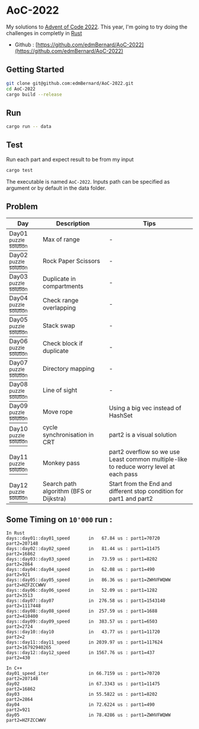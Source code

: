 # AoC-2022

My solutions to [Advent of Code 2022](https://adventofcode.com/). This year, I'm going to try doing the challenges in completly in [Rust](https://www.rust-lang.org/)

- Github : [https://github.com/edmBernard/AoC-2022](https://github.com/edmBernard/AoC-2022)

## Getting Started

```bash
git clone git@github.com:edmBernard/AoC-2022.git
cd AoC-2022
cargo build --release
```

## Run

```bash
cargo run -- data
```

## Test

Run each part and expect result to be from my input
```bash
cargo test
```

The executable is named `AoC-2022`. Inputs path can be specified as argument or by default in the data folder.

## Problem

| Day   | Description                | Tips  |
|--     |--                          |--     |
| Day01 [<sup>puzzle</sup>](https://adventofcode.com/2022/day/1 ) [<sup>solution</sup>](src/days/day01.rs) | Max of range                 | -     |
| Day02 [<sup>puzzle</sup>](https://adventofcode.com/2022/day/2 ) [<sup>solution</sup>](src/days/day02.rs) | Rock Paper Scissors          | -     |
| Day03 [<sup>puzzle</sup>](https://adventofcode.com/2022/day/3 ) [<sup>solution</sup>](src/days/day03.rs) | Duplicate in compartments    | -     |
| Day04 [<sup>puzzle</sup>](https://adventofcode.com/2022/day/4 ) [<sup>solution</sup>](src/days/day04.rs) | Check range overlapping      | -     |
| Day05 [<sup>puzzle</sup>](https://adventofcode.com/2022/day/5 ) [<sup>solution</sup>](src/days/day05.rs) | Stack swap                   | -     |
| Day06 [<sup>puzzle</sup>](https://adventofcode.com/2022/day/6 ) [<sup>solution</sup>](src/days/day06.rs) | Check block if duplicate     | -     |
| Day07 [<sup>puzzle</sup>](https://adventofcode.com/2022/day/7 ) [<sup>solution</sup>](src/days/day07.rs) | Directory mapping            | -     |
| Day08 [<sup>puzzle</sup>](https://adventofcode.com/2022/day/8 ) [<sup>solution</sup>](src/days/day08.rs) | Line of sight                | -     |
| Day09 [<sup>puzzle</sup>](https://adventofcode.com/2022/day/9 ) [<sup>solution</sup>](src/days/day09.rs) | Move rope                    | Using a big vec instead of HashSet |
| Day10 [<sup>puzzle</sup>](https://adventofcode.com/2022/day/10) [<sup>solution</sup>](src/days/day10.rs) | cycle synchronisation in CRT | part2 is a visual solution  |
| Day11 [<sup>puzzle</sup>](https://adventofcode.com/2022/day/11) [<sup>solution</sup>](src/days/day11.rs) | Monkey pass | part2 overflow so we use Least common multiple-like to reduce worry level at each pass |
| Day12 [<sup>puzzle</sup>](https://adventofcode.com/2022/day/12) [<sup>solution</sup>](src/days/day12.rs) | Search path algorithm (BFS or Dijkstra) | Start from the End and different stop condition for part1 and part2 |


## Some Timing on `10'000` run :

```
In Rust
days::day01::day01_speed       in   67.84 us : part1=70720      part2=207148
days::day02::day02_speed       in   81.44 us : part1=11475      part2=16862
days::day03::day03_speed       in   73.59 us : part1=8202       part2=2864
days::day04::day04_speed       in   62.08 us : part1=490        part2=921
days::day05::day05_speed       in   86.36 us : part1=ZWHVFWQWW  part2=HZFZCCWWV
days::day06::day06_speed       in   52.09 us : part1=1282       part2=3513
days::day07::day07             in  276.58 us : part1=1543140    part2=1117448
days::day08::day08_speed       in  257.59 us : part1=1688       part2=410400
days::day09::day09_speed       in  383.57 us : part1=6503       part2=2724
days::day10::day10             in   43.77 us : part1=11720      part2=2
days::day11::day11_speed       in 2039.97 us : part1=117624     part2=16792940265
days::day12::day12_speed       in 1567.76 us : part1=437        part2=430

In C++
day01_speed_iter               in 66.7159 us : part1=70720      part2=207148
day02                          in 67.3343 us : part1=11475      part2=16862
day03                          in 55.5822 us : part1=8202       part2=2864
day04                          in 72.6224 us : part1=490        part2=921
day05                          in 78.4286 us : part1=ZWHVFWQWW  part2=HZFZCCWWV
```